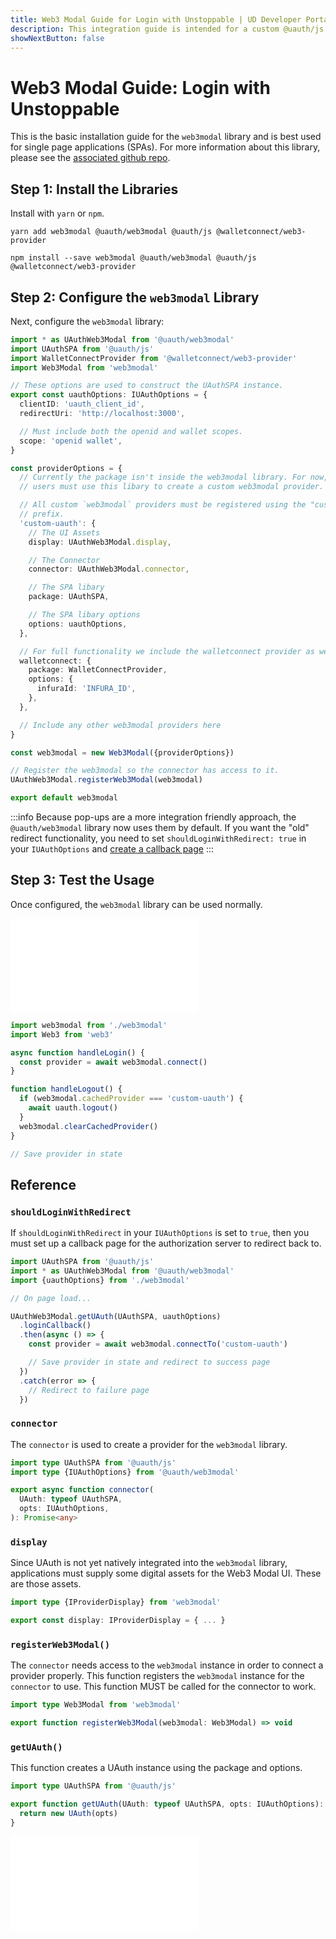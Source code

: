 ```yaml
---
title: Web3 Modal Guide for Login with Unstoppable | UD Developer Portal
description: This integration guide is intended for a custom @uauth/js integration, with ethereum provider, using web3 modal library.
showNextButton: false
---
```


# Web3 Modal Guide: Login with Unstoppable

This is the basic installation guide for the `web3modal` library and is best used for single page applications (SPAs). For more information about this library, please see the [associated github repo](https://github.com/unstoppabledomains/uauth/tree/main/packages/web3modal).

## Step 1: Install the Libraries

Install with `yarn` or `npm`.

```shell yarn
yarn add web3modal @uauth/web3modal @uauth/js @walletconnect/web3-provider
```

```shell npm
npm install --save web3modal @uauth/web3modal @uauth/js @walletconnect/web3-provider
```

## Step 2: Configure the `web3modal` Library

Next, configure the `web3modal` library:

```typescript
import * as UAuthWeb3Modal from '@uauth/web3modal'
import UAuthSPA from '@uauth/js'
import WalletConnectProvider from '@walletconnect/web3-provider'
import Web3Modal from 'web3modal'

// These options are used to construct the UAuthSPA instance.
export const uauthOptions: IUAuthOptions = {
  clientID: 'uauth_client_id',
  redirectUri: 'http://localhost:3000',

  // Must include both the openid and wallet scopes.
  scope: 'openid wallet',
}

const providerOptions = {
  // Currently the package isn't inside the web3modal library. For now,
  // users must use this libary to create a custom web3modal provider.

  // All custom `web3modal` providers must be registered using the "custom-"
  // prefix.
  'custom-uauth': {
    // The UI Assets
    display: UAuthWeb3Modal.display,

    // The Connector
    connector: UAuthWeb3Modal.connector,

    // The SPA libary
    package: UAuthSPA,

    // The SPA libary options
    options: uauthOptions,
  },

  // For full functionality we include the walletconnect provider as well.
  walletconnect: {
    package: WalletConnectProvider,
    options: {
      infuraId: 'INFURA_ID',
    },
  },

  // Include any other web3modal providers here
}

const web3modal = new Web3Modal({providerOptions})

// Register the web3modal so the connector has access to it.
UAuthWeb3Modal.registerWeb3Modal(web3modal)

export default web3modal
```

:::info
Because pop-ups are a more integration friendly approach, the `@uauth/web3modal` library now uses them by default. If you want the "old" redirect functionality, you need to set `shouldLoginWithRedirect: true` in your `IUAuthOptions` and [create a callback page](#shouldloginwithredirect) 
:::

## Step 3: Test the Usage

Once configured, the `web3modal` library can be used normally.

<embed src="/snippets/_login-mainnet-warning.md" />

```javascript
import web3modal from './web3modal'
import Web3 from 'web3'

async function handleLogin() {
  const provider = await web3modal.connect()
}

function handleLogout() {
  if (web3modal.cachedProvider === 'custom-uauth') {
    await uauth.logout()
  }
  web3modal.clearCachedProvider()
}

// Save provider in state
```

## Reference

### `shouldLoginWithRedirect`

If `shouldLoginWithRedirect` in your `IUAuthOptions` is set to `true`, then you must set up a callback page for the authorization server to redirect back to.

```javascript
import UAuthSPA from '@uauth/js'
import * as UAuthWeb3Modal from '@uauth/web3modal'
import {uauthOptions} from './web3modal'

// On page load...

UAuthWeb3Modal.getUAuth(UAuthSPA, uauthOptions)
  .loginCallback()
  .then(async () => {
    const provider = await web3modal.connectTo('custom-uauth')

    // Save provider in state and redirect to success page
  })
  .catch(error => {
    // Redirect to failure page
  })
```

### `connector`

The `connector` is used to create a provider for the `web3modal` library.

```typescript
import type UAuthSPA from '@uauth/js'
import type {IUAuthOptions} from '@uauth/web3modal'

export async function connector(
  UAuth: typeof UAuthSPA,
  opts: IUAuthOptions,
): Promise<any>
```

### `display`

Since UAuth is not yet natively integrated into the `web3modal` library, applications must supply some digital assets for the Web3 Modal UI. These are those assets.

```typescript
import type {IProviderDisplay} from 'web3modal'

export const display: IProviderDisplay = { ... }
```

### `registerWeb3Modal()`

The `connector` needs access to the `web3modal` instance in order to connect a provider properly. This function registers the `web3modal` instance for the `connector` to use. This function MUST be called for the connector to work.

```typescript
import type Web3Modal from 'web3modal'

export function registerWeb3Modal(web3modal: Web3Modal) => void
```

### `getUAuth()`

This function creates a UAuth instance using the package and options.

```typescript
import type UAuthSPA from '@uauth/js'

export function getUAuth(UAuth: typeof UAuthSPA, opts: IUAuthOptions): UAuth {
  return new UAuth(opts)
}
```

<embed src="/snippets/_login-paths-next.md" />